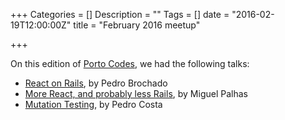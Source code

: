 +++
Categories = []
Description = ""
Tags = []
date = "2016-02-19T12:00:00Z"
title = "February 2016 meetup"

+++

On this edition of [Porto Codes](https://www.meetup.com/portocodes/events/228396049/), we had the following talks:

* [React on Rails](https://www.youtube.com/watch?v=gXClAD7_w6g), by Pedro Brochado
* [More React, and probably less Rails](https://www.youtube.com/watch?v=h1hw5AYRngs), by Miguel Palhas
* [Mutation Testing](https://www.youtube.com/watch?v=qsuDFXFiqcA), by Pedro Costa
